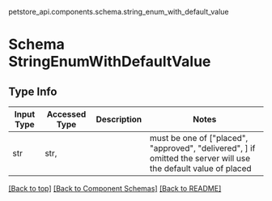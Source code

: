 petstore_api.components.schema.string_enum_with_default_value
# Schema StringEnumWithDefaultValue

## Type Info
Input Type | Accessed Type | Description | Notes
------------ | ------------- | ------------- | -------------
str | str,  |  | must be one of ["placed", "approved", "delivered", ] if omitted the server will use the default value of placed

[[Back to top]](#top) [[Back to Component Schemas]](../../../README.md#Component-Schemas) [[Back to README]](../../../README.md)

